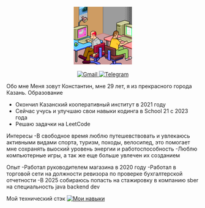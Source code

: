 <p align="center">
  <img src="Gif/SOrD.gif" alt="гифка" width="30%"/>
</p> 

<div style="text-align: center;">
  <a href="mailto:konstantin.ohotnikov29091995@gmail.com">
    <img src="Gif/gmamil" alt="Gmail" width="30"/> </a>
  <a href="https://t.me/ВАШ_НИКНЕЙМ_В_ТЕЛЕГРАМ"> <img src="https://skillicons.dev/icons?i=telegram" alt="Telegram" width="30"/>
  </a>
</div>

Обо мне
Меня зовут Константин, мне 29 лет, я из прекрасного города Казань.
Образование
- Окончил Казанский кооперативный институт в 2021 году
- Сейчас учусь и улучшаю свои навыки кодинга в School 21 с 2023 года
- Решаю задачки на LeetCode

Интересы
-В свободное время люблю путешевствовать и увлекаюсь активными видами спорта, туризм, походы, велосипед, это помогает мне сохранять выоский уровень энергии и работоспособность
-Люблю компьютерные игры, а так же еще больше увлечен их созданием

Опыт
-Работал руководителем магазина в 2020 году
-Работал в торговой сети на должности ревизора по проверке бухгалтерской отчетности
-В 2025 собираюсь попасть на стажировку в компанию sber на специальность java backend dev

Мой технический стэк
[![Мои навыки](https://skillicons.dev/icons?i=java,spring,linux,idea,postgres,docker,git)](https://skillicons.dev)

